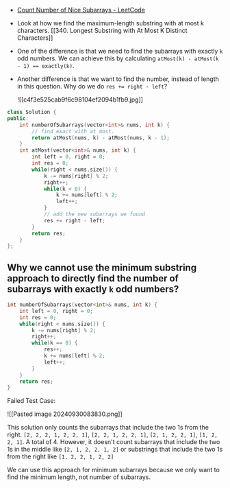 - [Count Number of Nice Subarrays - LeetCode](https://leetcode.com/problems/count-number-of-nice-subarrays/)
- Look at how we find the maximum-length substring with at most k characters. [[340. Longest Substring with At Most K Distinct Characters]]
- One of the difference is that we need to find the subarrays with exactly `k` odd numbers. We can achieve this by calculating `atMost(k) - atMost(k - 1) == exactly(k)`. 
- Another difference is that we want to find the number, instead of length in this question. Why do we do `res += right - left`?
	
	![[c4f3e525cab9f6c98104ef2094b1fb9.jpg]]

```cpp
class Solution {
public:
    int numberOfSubarrays(vector<int>& nums, int k) {
        // find exact with at most.
        return atMost(nums, k) - atMost(nums, k - 1);
    }
    int atMost(vector<int>& nums, int k) {
        int left = 0, right = 0;
        int res = 0;
        while(right < nums.size()) {
            k -= nums[right] % 2;
            right++;
            while(k < 0) {
                k += nums[left] % 2;
                left++;
            }
            // add the new subarrays we found
            res += right - left;
        }
        return res;
    }
};
```

## Why we cannot use the minimum substring approach to directly find the number of subarrays with exactly `k` odd numbers?

```cpp
int numberOfSubarrays(vector<int>& nums, int k) {
	int left = 0, right = 0;
	int res = 0;
	while(right < nums.size()) {
		k -= nums[right] % 2;
		right++;
		while(k == 0) {
			res++;
			k += nums[left] % 2;
			left++;
		}
	}
	return res;
}
```

Failed Test Case: 

![[Pasted image 20240930083830.png]]

This solution only counts the subarrays that include the two 1s from the right. `[2, 2, 2, 1, 2, 2, 1]`, `[2, 2, 1, 2, 2, 1]`, `[2, 1, 2, 2, 1]`, `[1, 2, 2, 1]`. A total of 4. However, it doesn't count subarrays that include the two 1s in the middle like `[2, 1, 2, 2, 1, 2]` or substrings that include the two 1s from the right like `[1, 2, 2, 1, 2, 2]`

We can use this approach for minimum subarrays because we only want to find the minimum length, not number of subarrays.